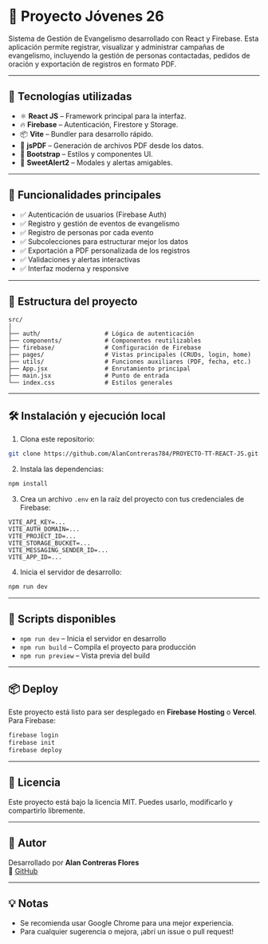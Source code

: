 # 🙌 Proyecto Jóvenes 26

Sistema de Gestión de Evangelismo desarrollado con React y Firebase. Esta aplicación permite registrar, visualizar y administrar campañas de evangelismo, incluyendo la gestión de personas contactadas, pedidos de oración y exportación de registros en formato PDF.

---

## 🚀 Tecnologías utilizadas

- ⚛️ **React JS** – Framework principal para la interfaz.
- 🔥 **Firebase** – Autenticación, Firestore y Storage.
- 📦 **Vite** – Bundler para desarrollo rápido.
- 📄 **jsPDF** – Generación de archivos PDF desde los datos.
- 💅 **Bootstrap** – Estilos y componentes UI.
- 🧪 **SweetAlert2** – Modales y alertas amigables.

---

## 🧩 Funcionalidades principales

- ✅ Autenticación de usuarios (Firebase Auth)
- ✅ Registro y gestión de eventos de evangelismo
- ✅ Registro de personas por cada evento
- ✅ Subcolecciones para estructurar mejor los datos
- ✅ Exportación a PDF personalizada de los registros
- ✅ Validaciones y alertas interactivas
- ✅ Interfaz moderna y responsive

---

## 📁 Estructura del proyecto

```
src/
│
├── auth/                  # Lógica de autenticación
├── components/            # Componentes reutilizables
├── firebase/              # Configuración de Firebase
├── pages/                 # Vistas principales (CRUDs, login, home)
├── utils/                 # Funciones auxiliares (PDF, fecha, etc.)
├── App.jsx                # Enrutamiento principal
├── main.jsx               # Punto de entrada
└── index.css              # Estilos generales
```

---

## 🛠️ Instalación y ejecución local

1. Clona este repositorio:

```bash
git clone https://github.com/AlanContreras784/PROYECTO-TT-REACT-JS.git
```

2. Instala las dependencias:

```bash
npm install
```

3. Crea un archivo `.env` en la raíz del proyecto con tus credenciales de Firebase:

```env
VITE_API_KEY=...
VITE_AUTH_DOMAIN=...
VITE_PROJECT_ID=...
VITE_STORAGE_BUCKET=...
VITE_MESSAGING_SENDER_ID=...
VITE_APP_ID=...
```

4. Inicia el servidor de desarrollo:

```bash
npm run dev
```

---

## 🧪 Scripts disponibles

- `npm run dev` – Inicia el servidor en desarrollo
- `npm run build` – Compila el proyecto para producción
- `npm run preview` – Vista previa del build

---

## 📦 Deploy

Este proyecto está listo para ser desplegado en **Firebase Hosting** o **Vercel**. Para Firebase:

```bash
firebase login
firebase init
firebase deploy
```

---

## 📄 Licencia

Este proyecto está bajo la licencia MIT. Puedes usarlo, modificarlo y compartirlo libremente.

---

## 👤 Autor

Desarrollado por **Alan Contreras Flores**  
🔗 [GitHub](https://github.com/AlanContreras784)

---

## 💡 Notas

- Se recomienda usar Google Chrome para una mejor experiencia.
- Para cualquier sugerencia o mejora, ¡abrí un issue o pull request!